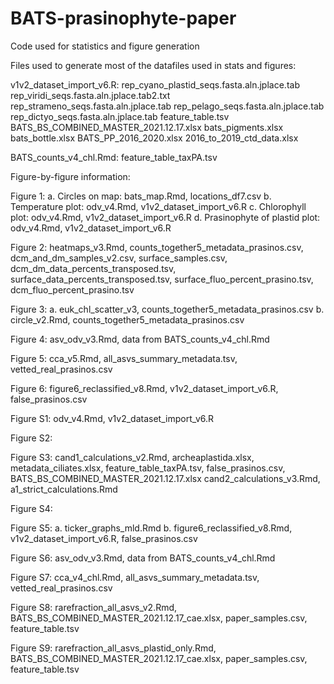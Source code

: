 # BATS-prasinophyte-paper
Code used for statistics and figure generation

Files used to generate most of the datafiles used in stats and figures:

v1v2_dataset_import_v6.R:
rep_cyano_plastid_seqs.fasta.aln.jplace.tab
rep_viridi_seqs.fasta.aln.jplace.tab2.txt
rep_strameno_seqs.fasta.aln.jplace.tab
rep_pelago_seqs.fasta.aln.jplace.tab
rep_dictyo_seqs.fasta.aln.jplace.tab
feature_table.tsv
BATS_BS_COMBINED_MASTER_2021.12.17.xlsx
bats_pigments.xlsx
bats_bottle.xlsx
BATS_PP_2016_2020.xlsx
2016_to_2019_ctd_data.xlsx

BATS_counts_v4_chl.Rmd:
feature_table_taxPA.tsv

Figure-by-figure information:

Figure 1:
a. Circles on map: bats_map.Rmd, locations_df7.csv
b. Temperature plot: odv_v4.Rmd, v1v2_dataset_import_v6.R
c. Chlorophyll plot: odv_v4.Rmd, v1v2_dataset_import_v6.R
d. Prasinophyte of plastid plot: odv_v4.Rmd, v1v2_dataset_import_v6.R

Figure 2:
heatmaps_v3.Rmd, counts_together5_metadata_prasinos.csv, dcm_and_dm_samples_v2.csv, surface_samples.csv, dcm_dm_data_percents_transposed.tsv, surface_data_percents_transposed.tsv, surface_fluo_percent_prasino.tsv, dcm_fluo_percent_prasino.tsv

Figure 3:
a. euk_chl_scatter_v3, counts_together5_metadata_prasinos.csv
b. circle_v2.Rmd, counts_together5_metadata_prasinos.csv

Figure 4:
asv_odv_v3.Rmd, data from BATS_counts_v4_chl.Rmd

Figure 5:
cca_v5.Rmd, all_asvs_summary_metadata.tsv, vetted_real_prasinos.csv

Figure 6:
figure6_reclassified_v8.Rmd, v1v2_dataset_import_v6.R, false_prasinos.csv

Figure S1:
odv_v4.Rmd, v1v2_dataset_import_v6.R

Figure S2:

Figure S3:
cand1_calculations_v2.Rmd, archeaplastida.xlsx, metadata_ciliates.xlsx, feature_table_taxPA.tsv, false_prasinos.csv, BATS_BS_COMBINED_MASTER_2021.12.17.xlsx
cand2_calculations_v3.Rmd, a1_strict_calculations.Rmd

Figure S4:

Figure S5:
a. ticker_graphs_mld.Rmd
b. figure6_reclassified_v8.Rmd, v1v2_dataset_import_v6.R, false_prasinos.csv

Figure S6:
asv_odv_v3.Rmd, data from BATS_counts_v4_chl.Rmd

Figure S7:
cca_v4_chl.Rmd, all_asvs_summary_metadata.tsv, vetted_real_prasinos.csv

Figure S8:
rarefraction_all_asvs_v2.Rmd, BATS_BS_COMBINED_MASTER_2021.12.17_cae.xlsx, paper_samples.csv, feature_table.tsv

Figure S9:
rarefraction_all_asvs_plastid_only.Rmd, BATS_BS_COMBINED_MASTER_2021.12.17_cae.xlsx, paper_samples.csv, feature_table.tsv
